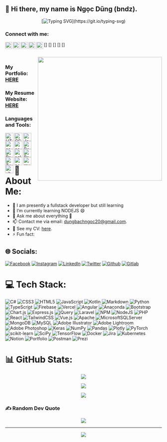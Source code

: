 <!--

**ngocdung/ngocdung** is a ✨ _special_ ✨ repository because its `README.md` (this file) appears on your GitHub profile.
Thanks to: https://gprm.itsvg.in
Here are some ideas to get you started:

- 🔭 I’m currently working on ...
- 🌱 I’m currently learning ...
- 👯 I’m looking to collaborate on ...
- 🤔 I’m looking for help with ...
- 💬 Ask me about ...
- 📫 How to reach me: ...
- 😄 Pronouns: ...
- ⚡ Fun fact: ...
-->

## 👋 Hi there, my name is Ngọc Dũng (bndz).

<div align="center">
 
[![Typing SVG](https://readme-typing-svg.herokuapp.com?font=Fira+Code&pause=1000&background=8AAEFF00&center=true&vCenter=true&width=435&lines=Hi%2C+I'm+Ngọc+Dũng.;I'm+a+Front-end+Developer.;I'm+a+Fullstack+Developer.)](https://git.io/typing-svg)

</div>

### Connect with me:

[<img align="left" alt="codeSTACKr | LinkedIn" width="22px" src="https://cdn.jsdelivr.net/npm/simple-icons@v3/icons/linkedin.svg" />]
[<img align="left" alt="codeSTACKr | Facebook" width="22px" src="https://cdn.jsdelivr.net/npm/simple-icons@3.13.0/icons/facebook.svg" />]
[<img align="left" alt="codeSTACKr | Instagram" width="22px" src="https://cdn.jsdelivr.net/npm/simple-icons@v3/icons/instagram.svg" />]
[<img align="left" alt="codeSTACKr | Twitter" width="22px" src="https://cdn.jsdelivr.net/npm/simple-icons@v3/icons/twitter.svg" />]
[<img align="left" alt="codeSTACKr | Github" width="22px" src="https://cdn.jsdelivr.net/npm/simple-icons@v3/icons/github.svg" />]

<br />

<img align="right" width="399px" src="https://camo.githubusercontent.com/cae12fddd9d6982901d82580bdf321d81fb299141098ca1c2d4891870827bf17/68747470733a2f2f6d69726f2e6d656469756d2e636f6d2f6d61782f313336302f302a37513379765349765f7430696f4a2d5a2e676966">

### My Portfolio: [HERE](https://portfoliobnd.web.app)

### My Resume Website: [HERE](https://portfoliobnd.web.app)

### Languages and Tools:


<img align="left" alt="HTML5" width="26px" src="https://img.icons8.com/color/344/html-5--v1.png" />
<img align="left" alt="CSS3" width="26px" src="https://img.icons8.com/color/344/css3.png" />
<img align="left" alt="JavaScript" width="26px" src="https://img.icons8.com/color/344/javascript--v1.png" />
<img align="left" alt="sass" width="26px" src="https://img.icons8.com/color/344/sass.png" />
<img align="left" alt="canva" width="26px" src="https://img.icons8.com/color/344/tailwindcss.png" />
<img align="left" alt="Bootstrap" width="26px" src="https://img.icons8.com/color/344/bootstrap.png" />
<img align="left" alt="React" width="26px" src="https://img.icons8.com/officel/344/react.png" />
<img align="left" alt="sqlserver" width="26px" src="https://img.icons8.com/color/344/nextjs.png" />
<img align="left" alt="ReactJS" width="26px" src="https://img.icons8.com/bubbles/344/react.png" />
<img align="left" alt="Typescript" width="26px" src="https://img.icons8.com/color/344/typescript.png" />
<img align="left" alt="nodejs" width="26px" src="https://img.icons8.com/color/344/nodejs.png" />
<img align="left" alt="mysql" width="26px" src="https://img.icons8.com/color/344/mysql.png" />
<img align="left" alt="ubuntu" width="26px" src="https://img.icons8.com/color/344/ubuntu.png" />

[facebook]: https://www.facebook.com/dung.bach.908579/
[linkedin]: https://www.linkedin.com/in/ng%E1%BB%8Dc-d%C5%A9ng-701672183/
[github]: https://github.com/ngocdung12112000

<br/>
<br/>
<br/>

# 💫 About Me:
- 👊 I am presently a fullstack developer but still learning
- 🌱 I’m currently learning NODEJS 😄
- 💬 Ask me about everything 🤔
- 📫 Contact me via email: <a href="mailto:dungbachngoc20@gmail.com?subject=Hello Ngọc Dũng">dungbachngoc20@gmail.com</a>.
- 📄 See my CV: <a target="_blank" href="https://drive.google.com/file/d/1t9LyC15nODKYXYYqHkbzFa3JVoMjP72_/view">here</a>.
- ⚡ Fun fact:



## 🌐 Socials:
[![Facebook](https://img.shields.io/badge/Facebook-%231877F2.svg?logo=Facebook&logoColor=white)](https://facebook.com/pqmlong265) [![Instagram](https://img.shields.io/badge/Instagram-%23E4405F.svg?logo=Instagram&logoColor=white)](https://instagram.com/minhlong909) [![LinkedIn](https://img.shields.io/badge/LinkedIn-%230077B5.svg?logo=linkedin&logoColor=white)](https://linkedin.com/in/phanquangminhlong) [![Twitter](https://img.shields.io/badge/Twitter-%231DA1F2.svg?logo=Twitter&logoColor=white)](https://twitter.com/pqmlong) [![Github](https://img.shields.io/badge/Github-black.svg?logo=Github&logoColor=white)](https://github.com/longphanquangminh) [![Gitlab](https://img.shields.io/badge/Gitlab-orange.svg?logo=Gitlab&logoColor=white)](https://gitlab.com/longpqm19406c)

# 💻 Tech Stack:
![C#](https://img.shields.io/badge/c%23-%23239120.svg?style=for-the-badge&logo=c-sharp&logoColor=white) ![CSS3](https://img.shields.io/badge/css3-%231572B6.svg?style=for-the-badge&logo=css3&logoColor=white) ![HTML5](https://img.shields.io/badge/html5-%23E34F26.svg?style=for-the-badge&logo=html5&logoColor=white) ![JavaScript](https://img.shields.io/badge/javascript-%23323330.svg?style=for-the-badge&logo=javascript&logoColor=%23F7DF1E) ![Kotlin](https://img.shields.io/badge/kotlin-%230095D5.svg?style=for-the-badge&logo=kotlin&logoColor=white) ![Markdown](https://img.shields.io/badge/markdown-%23000000.svg?style=for-the-badge&logo=markdown&logoColor=white) ![Python](https://img.shields.io/badge/python-3670A0?style=for-the-badge&logo=python&logoColor=ffdd54) ![TypeScript](https://img.shields.io/badge/typescript-%23007ACC.svg?style=for-the-badge&logo=typescript&logoColor=white) ![Firebase](https://img.shields.io/badge/firebase-%23039BE5.svg?style=for-the-badge&logo=firebase) ![Vercel](https://img.shields.io/badge/vercel-%23000000.svg?style=for-the-badge&logo=vercel&logoColor=white) ![Angular](https://img.shields.io/badge/angular-%23DD0031.svg?style=for-the-badge&logo=angular&logoColor=white) ![Anaconda](https://img.shields.io/badge/Anaconda-%2344A833.svg?style=for-the-badge&logo=anaconda&logoColor=white) ![Bootstrap](https://img.shields.io/badge/bootstrap-%23563D7C.svg?style=for-the-badge&logo=bootstrap&logoColor=white) ![Chart.js](https://img.shields.io/badge/chart.js-F5788D.svg?style=for-the-badge&logo=chart.js&logoColor=white) ![Express.js](https://img.shields.io/badge/express.js-%23404d59.svg?style=for-the-badge&logo=express&logoColor=%2361DAFB) ![jQuery](https://img.shields.io/badge/jquery-%230769AD.svg?style=for-the-badge&logo=jquery&logoColor=white) ![Laravel](https://img.shields.io/badge/laravel-%23FF2D20.svg?style=for-the-badge&logo=laravel&logoColor=white) ![NPM](https://img.shields.io/badge/NPM-%23000000.svg?style=for-the-badge&logo=npm&logoColor=white) ![NodeJS](https://img.shields.io/badge/node.js-6DA55F?style=for-the-badge&logo=node.js&logoColor=white) ![PHP](https://img.shields.io/badge/php-%23777BB4.svg?style=for-the-badge&logo=php&logoColor=white) ![React](https://img.shields.io/badge/react-%2320232a.svg?style=for-the-badge&logo=react&logoColor=%2361DAFB) ![TailwindCSS](https://img.shields.io/badge/tailwindcss-%2338B2AC.svg?style=for-the-badge&logo=tailwind-css&logoColor=white) ![Vue.js](https://img.shields.io/badge/vuejs-%2335495e.svg?style=for-the-badge&logo=vuedotjs&logoColor=%234FC08D) ![Apache](https://img.shields.io/badge/apache-%23D42029.svg?style=for-the-badge&logo=apache&logoColor=white) ![MicrosoftSQLServer](https://img.shields.io/badge/Microsoft%20SQL%20Sever-CC2927?style=for-the-badge&logo=microsoft%20sql%20server&logoColor=white) ![MongoDB](https://img.shields.io/badge/MongoDB-%234ea94b.svg?style=for-the-badge&logo=mongodb&logoColor=white) ![MySQL](https://img.shields.io/badge/mysql-%2300f.svg?style=for-the-badge&logo=mysql&logoColor=white) ![Adobe Illustrator](https://img.shields.io/badge/adobeillustrator-%23FF9A00.svg?style=for-the-badge&logo=adobeillustrator&logoColor=white) ![Adobe Lightroom](https://img.shields.io/badge/Adobe%20Lightroom-31A8FF.svg?style=for-the-badge&logo=Adobe%20Lightroom&logoColor=white) ![Adobe Photoshop](https://img.shields.io/badge/adobephotoshop-%2331A8FF.svg?style=for-the-badge&logo=adobephotoshop&logoColor=white) ![Keras](https://img.shields.io/badge/Keras-%23D00000.svg?style=for-the-badge&logo=Keras&logoColor=white) ![NumPy](https://img.shields.io/badge/numpy-%23013243.svg?style=for-the-badge&logo=numpy&logoColor=white) ![Pandas](https://img.shields.io/badge/pandas-%23150458.svg?style=for-the-badge&logo=pandas&logoColor=white) ![Plotly](https://img.shields.io/badge/Plotly-%233F4F75.svg?style=for-the-badge&logo=plotly&logoColor=white) ![PyTorch](https://img.shields.io/badge/PyTorch-%23EE4C2C.svg?style=for-the-badge&logo=PyTorch&logoColor=white) ![scikit-learn](https://img.shields.io/badge/scikit--learn-%23F7931E.svg?style=for-the-badge&logo=scikit-learn&logoColor=white) ![SciPy](https://img.shields.io/badge/SciPy-%230C55A5.svg?style=for-the-badge&logo=scipy&logoColor=%white) ![TensorFlow](https://img.shields.io/badge/TensorFlow-%23FF6F00.svg?style=for-the-badge&logo=TensorFlow&logoColor=white) ![Docker](https://img.shields.io/badge/docker-%230db7ed.svg?style=for-the-badge&logo=docker&logoColor=white) ![Jira](https://img.shields.io/badge/jira-%230A0FFF.svg?style=for-the-badge&logo=jira&logoColor=white) ![Kubernetes](https://img.shields.io/badge/kubernetes-%23326ce5.svg?style=for-the-badge&logo=kubernetes&logoColor=white) ![Notion](https://img.shields.io/badge/Notion-%23000000.svg?style=for-the-badge&logo=notion&logoColor=white) ![Portfolio](https://img.shields.io/badge/Portfolio-%23000000.svg?style=for-the-badge&logo=firefox&logoColor=#FF7139) ![Postman](https://img.shields.io/badge/Postman-FF6C37?style=for-the-badge&logo=postman&logoColor=white) ![Prezi](https://img.shields.io/badge/Prezi-%23000000.svg?style=for-the-badge&logo=Prezi&logoColor=white)
# 📊 GitHub Stats:
<div align="center">
 
![](https://github-readme-stats.vercel.app/api?username=ngocdung12112000&theme=dark&hide_border=false&include_all_commits=false&count_private=false)<br/>
 
</div>

<div align="center">
 
![](https://github-readme-streak-stats.herokuapp.com/?user=ngocdung12112000&theme=dark&hide_border=false)<br/>

</div>

<div align="center">
 
![](https://github-readme-stats.vercel.app/api/top-langs/?username=ngocdung12112000&theme=dark&hide_border=false&include_all_commits=false&count_private=false&layout=compact)

</div>

### ✍️ Random Dev Quote
<div align="center">

 ![](https://quotes-github-readme.vercel.app/api?type=horizontal&theme=radical)

</div>

<!-- ### 😂 Random Dev Meme
<div align="center">

<img src="https://random-memer.herokuapp.com" width="512px"/> -->

</div>

---

<div align="center">

[![](https://visitcount.itsvg.in/api?id=longphanquangminh&icon=2&color=1)](https://visitcount.itsvg.in)

</div>
